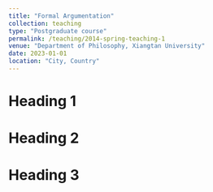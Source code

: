 ```yaml
---
title: "Formal Argumentation"
collection: teaching
type: "Postgraduate course"
permalink: /teaching/2014-spring-teaching-1
venue: "Department of Philosophy, Xiangtan University"
date: 2023-01-01
location: "City, Country"
---
```


<!--This is a description of a teaching experience. You can use markdown like any other post.-->

Heading 1
======

Heading 2
======

Heading 3
======